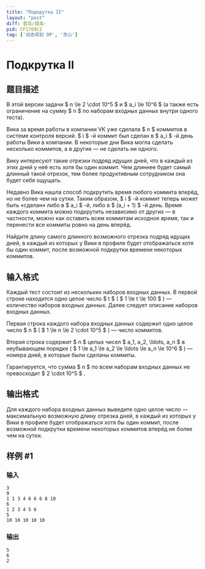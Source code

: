 ```yaml
---
title: "Подкрутка II"
layout: "post"
diff: 普及/提高-
pid: CF1769C2
tag: ['动态规划 DP', '贪心']
---
```


# Подкрутка II

## 题目描述

В этой версии задачи $ n \le 2 \cdot 10^5 $ и $ a_i \le 10^6 $ (а также есть ограничение на сумму $ n $ по наборам входных данных внутри одного теста).

Вика за время работы в компании VK уже сделала $ n $ коммитов в системе контроля версий. $ i $ -й коммит был сделан в $ a_i $ -й день работы Вики в компании. В некоторые дни Вика могла сделать несколько коммитов, а в другие — не сделать ни одного.

Вику интересуют такие отрезки подряд идущих дней, что в каждый из этих дней у неё есть хотя бы один коммит. Чем длиннее будет самый длинный такой отрезок, тем более продуктивным сотрудником она будет себя ощущать.

Недавно Вика нашла способ подкрутить время любого коммита вперёд, но не более чем на сутки. Таким образом, $ i $ -й коммит теперь может быть «сделан» либо в $ a_i $ -й, либо в $ (a_i + 1) $ -й день. Время каждого коммита можно подкрутить независимо от других — в частности, можно как оставить всем коммитам исходное время, так и перенести все коммиты ровно на день вперёд.

Найдите длину самого длинного возможного отрезка подряд идущих дней, в каждый из которых у Вики в профиле будет отображаться хотя бы один коммит, после возможной подкрутки времени некоторых коммитов.

## 输入格式

Каждый тест состоит из нескольких наборов входных данных. В первой строке находится одно целое число $ t $ ( $ 1 \le t \le 100 $ ) — количество наборов входных данных. Далее следует описание наборов входных данных.

Первая строка каждого набора входных данных содержит одно целое число $ n $ ( $ 1 \le n \le 2 \cdot 10^5 $ ) — число коммитов.

Вторая строка содержит $ n $ целых чисел $ a_1, a_2, \ldots, a_n $ в неубывающем порядке ( $ 1 \le a_1 \le a_2 \le \ldots \le a_n \le 10^6 $ ) — номера дней, в которые были сделаны коммиты.

Гарантируется, что сумма $ n $ по всем наборам входных данных не превосходит $ 2 \cdot 10^5 $ .

## 输出格式

Для каждого набора входных данных выведите одно целое число — максимальную возможную длину отрезка дней, в каждый из которых у Вики в профиле будет отображаться хотя бы один коммит, после возможной подкрутки времени некоторых коммитов вперёд не более чем на сутки.

## 样例 #1

### 输入

```
3
9
1 1 3 4 6 6 6 8 10
6
1 2 3 4 5 6
5
10 10 10 10 10
```

### 输出

```
5
6
2
```

